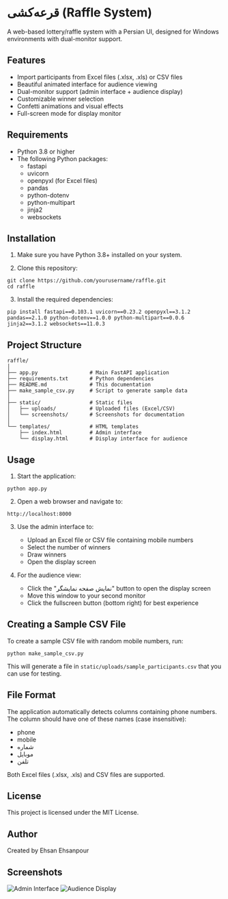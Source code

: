 # قرعه‌کشی (Raffle System)

A web-based lottery/raffle system with a Persian UI, designed for Windows environments with dual-monitor support.

## Features

- Import participants from Excel files (.xlsx, .xls) or CSV files
- Beautiful animated interface for audience viewing
- Dual-monitor support (admin interface + audience display)
- Customizable winner selection
- Confetti animations and visual effects
- Full-screen mode for display monitor

## Requirements

- Python 3.8 or higher
- The following Python packages:
  - fastapi
  - uvicorn
  - openpyxl (for Excel files)
  - pandas
  - python-dotenv
  - python-multipart
  - jinja2
  - websockets

## Installation

1. Make sure you have Python 3.8+ installed on your system.

2. Clone this repository:
```
git clone https://github.com/yourusername/raffle.git
cd raffle
```

3. Install the required dependencies:
```
pip install fastapi==0.103.1 uvicorn==0.23.2 openpyxl==3.1.2 pandas==2.1.0 python-dotenv==1.0.0 python-multipart==0.0.6 jinja2==3.1.2 websockets==11.0.3
```

## Project Structure

```
raffle/
│
├── app.py                 # Main FastAPI application
├── requirements.txt       # Python dependencies
├── README.md              # This documentation
├── make_sample_csv.py     # Script to generate sample data
│
├── static/                # Static files
│   ├── uploads/           # Uploaded files (Excel/CSV)
│   └── screenshots/       # Screenshots for documentation
│
└── templates/             # HTML templates
    ├── index.html         # Admin interface
    └── display.html       # Display interface for audience
```

## Usage

1. Start the application:
```
python app.py
```

2. Open a web browser and navigate to:
```
http://localhost:8000
```

3. Use the admin interface to:
   - Upload an Excel file or CSV file containing mobile numbers
   - Select the number of winners
   - Draw winners
   - Open the display screen

4. For the audience view:
   - Click the "نمایش صفحه نمایشگر" button to open the display screen
   - Move this window to your second monitor
   - Click the fullscreen button (bottom right) for best experience

## Creating a Sample CSV File

To create a sample CSV file with random mobile numbers, run:
```
python make_sample_csv.py
```

This will generate a file in `static/uploads/sample_participants.csv` that you can use for testing.

## File Format

The application automatically detects columns containing phone numbers. The column should have one of these names (case insensitive):
- phone
- mobile
- شماره
- موبایل
- تلفن

Both Excel files (.xlsx, .xls) and CSV files are supported.

## License

This project is licensed under the MIT License.

## Author

Created by Ehsan Ehsanpour

## Screenshots

![Admin Interface](screenshots/admin.png)
![Audience Display](screenshots/display.png) 
